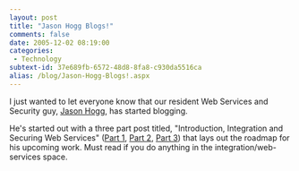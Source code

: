 ```yaml
---
layout: post
title: "Jason Hogg Blogs!"
comments: false
date: 2005-12-02 08:19:00
categories:
 - Technology
subtext-id: 37e689fb-6572-48d8-8fa8-c930da5516ca
alias: /blog/Jason-Hogg-Blogs!.aspx
---
```



I just wanted to let everyone know that our resident Web Services and Security guy, [Jason Hogg](http://blogs.msdn.com/thehoggblog/), has started blogging.

He's started out with a three part post titled, "Introduction, Integration and Securing Web Services" ([Part 1](http://blogs.msdn.com/thehoggblog/archive/2005/11/19/494918.aspx), [Part 2](http://blogs.msdn.com/thehoggblog/archive/2005/11/22/495767.aspx), [Part 3](http://blogs.msdn.com/thehoggblog/archive/2005/11/30/498377.aspx)) that lays out the roadmap for his upcoming work. Must read if you do anything in the integration/web-services space.
